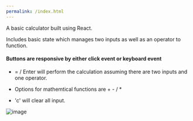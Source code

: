 ```yaml
---
permalink: /index.html
---
```


A basic calculator built using React.

Includes basic state which manages two inputs as well as an operator to function.

#### Buttons are responsive by either click event or keyboard event


- = / Enter will perform the calculation assuming there are two inputs and one operator.

- Options for mathemtical functions are + - / *

- 'c' will clear all input.

![image](https://user-images.githubusercontent.com/31145854/57001674-0a0f2600-6b88-11e9-8d59-cf0cf5a8b065.png)
